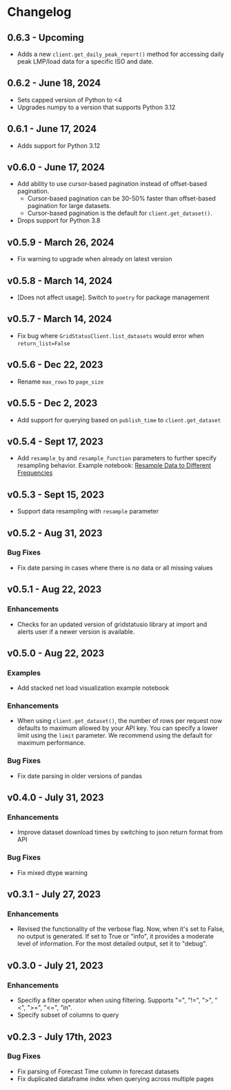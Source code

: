 # Changelog

## 0.6.3 - Upcoming

- Adds a new `client.get_daily_peak_report()` method for accessing daily peak LMP/load data for a specific ISO and date.

## 0.6.2 - June 18, 2024

- Sets capped version of Python to <4
- Upgrades numpy to a version that supports Python 3.12

## 0.6.1 - June 17, 2024

- Adds support for Python 3.12

## v0.6.0 - June 17, 2024

- Add ability to use cursor-based pagination instead of offset-based pagination.
  - Cursor-based pagination can be 30-50% faster than offset-based pagination for large datasets.
  - Cursor-based pagination is the default for `client.get_dataset()`.
- Drops support for Python 3.8

## v0.5.9 - March 26, 2024

- Fix warning to upgrade when already on latest version

## v0.5.8 - March 14, 2024

- [Does not affect usage]. Switch to `poetry` for package management

## v0.5.7 - March 14, 2024

- Fix bug where `GridStatusClient.list_datasets` would error when `return_list=False`

## v0.5.6 - Dec 22, 2023

- Rename `max_rows` to `page_size`

## v0.5.5 - Dec 2, 2023

- Add support for querying based on `publish_time` to `client.get_dataset`

## v0.5.4 - Sept 17, 2023

- Add `resample_by` and `resample_function` parameters to further specify resampling behavior. Example notebook: [Resample Data to Different Frequencies](/Examples/Resample%20Data.ipynb)

## v0.5.3 - Sept 15, 2023

- Support data resampling with `resample` parameter

## v0.5.2 - Aug 31, 2023

### Bug Fixes

- Fix date parsing in cases where there is no data or all missing values

## v0.5.1 - Aug 22, 2023

### Enhancements

- Checks for an updated version of gridstatusio library at import and alerts user if a newer version is available.

## v0.5.0 - Aug 22, 2023

### Examples

- Add stacked net load visualization example notebook

### Enhancements

- When using `client.get_dataset()`, the number of rows per request now defaults to maximum allowed by your API key. You can specify a lower limit using the `limit` parameter. We recommend using the default for maximum performance.

### Bug Fixes

- Fix date parsing in older versions of pandas

## v0.4.0 - July 31, 2023

### Enhancements

- Improve dataset download times by switching to json return format from API

### Bug Fixes

- Fix mixed dtype warning

## v0.3.1 - July 27, 2023

### Enhancements

- Revised the functionality of the verbose flag. Now, when it's set to False, no output is generated. If set to True or "info", it provides a moderate level of information. For the most detailed output, set it to "debug".

## v0.3.0 - July 21, 2023

### Enhancements

- Specifiy a filter operator when using filtering. Supports "=", "!=", ">", "<", ">=", "<=", "in".
- Specify subset of columns to query

## v0.2.3 - July 17th, 2023

### Bug Fixes

- Fix parsing of Forecast Time column in forecast datasets
- Fix duplicated dataframe index when querying across multiple pages
